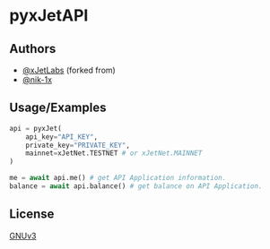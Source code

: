 # pyxJetAPI

## Authors
- [@xJetLabs](https://github.com/xJetLabs) (forked from)
- [@nik-1x](https://www.github.com/nik-1x)
 
## Usage/Examples  
```python
api = pyxJet(
    api_key="API_KEY",
    private_key="PRIVATE_KEY", 
    mainnet=xJetNet.TESTNET # or xJetNet.MAINNET
)
```
```python
me = await api.me() # get API Application information.
balance = await api.balance() # get balance on API Application.
```

## License
[GNUv3](https://github.com/nik-1x/pyxJetAPI/blob/main/LICENSE)  
